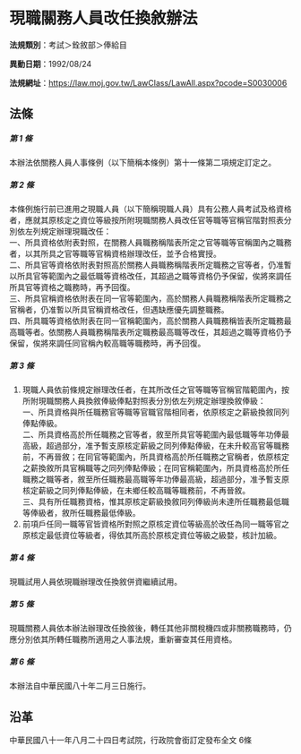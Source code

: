 # 現職關務人員改任換敘辦法



**法規類別**：考試＞銓敘部＞俸給目       

**異動日期**：1992/08/24  

**法規網址**：https://law.moj.gov.tw/LawClass/LawAll.aspx?pcode=S0030006



## 法條
##### 第 1 條
本辦法依關務人員人事條例（以下簡稱本條例）第十一條第二項規定訂定之。

##### 第 2 條
本條例施行前已進用之現職人員（以下簡稱現職人員）具有公務人員考試及格資格者，應就其原核定之資位等級按所附現職關務人員改任官等職等官稱官階對照表分別依左列規定辦理現職改任：  
一、所具資格依附表對照，在關務人員職務稱階表所定之官等職等官稱圍內之職務者，以其所具之官等職等官稱資格辦理改任，並予合格實授。  
二、所具官等資格依附表對照高於關務人員職務稱階表所定職務之官等者，仍准暫以所具官等範圍內之最低職等資格改任，其超過之職等資格仍予保留，俟將來調任所具官等資格之職務時，再予回復。  
三、所具官稱資格依附表在同一官等範圍內，高於關務人員職務稱階表所定職務之官稱者，仍准暫以所具官稱資格改任，但遇缺應優先調整職務。  
四、所具職等資格依附表在同一官稱範圍內，高於關務人員職務稱皆表所定職務最高職等者。依關務人員職務稱階表所定職務最高職等改任，其超過之職等資格仍予保留，俟將來調任同官稱內較高職等職務時，再予回復。

##### 第 3 條
1. 現職人員依前條規定辦理改任者，在其所改任之官等職等官稱官階範圍內，按所附現職關務人員換敘俸級俸點對照表分別依左列規定辦理換敘俸級：  
一、所具資格與所任職務官等職等官職官階相同者，依原核定之薪級換敘同列俸點俸級。  
二、所具資格高於所任職務之官等者，敘至所具官等範圍內最低職等年功俸最高級，超過部分，准予暫支原核定薪級之同列俸點俸級，在未升較高官等職務前，不再晉敘；在同官等範圍內，所具資格高於所任職務之官稱者，依原核定之薪換敘所具官稱職等之同列俸點俸級；在同官稱範圍內，所具資格高於所任職務之職等者，敘至所任職務最高職等年功俸最高級，超過部分，准予暫支原核定薪級之同列俸點俸級，在未鄉任較高職等職務前，不再晉敘。  
三、具有所任職務資格，惟其原核定薪級換敘同列俸級尚未達所任職務最低職等俸級者，敘所任職務最低俸級。
1. 前項戶任同一職等官皆資格所對照之原核定資位等級高於改任為同一職等官之原核定最低資位等級者，得依其所高於原核定資位等級之級婺，核計加級。

##### 第 4 條
現職試用人員依現職辦理改任換敘併資繼續試用。

##### 第 5 條
現職關務人員依本辦法辦理改任換敘後，轉任其他非關稅機四或非關務職務時，仍應分別依其所轉任職務所適用之人事法規，重新審查其任用資格。

##### 第 6 條
本辦法自中華民國八十年二月三日施行。

## 沿革
中華民國八十一年八月二十四日考試院，行政院會銜訂定發布全文 6條

